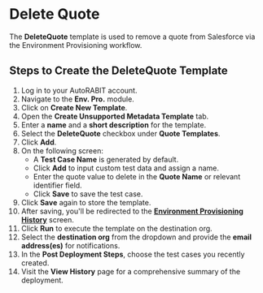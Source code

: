 # Delete Quote

The **DeleteQuote** template is used to remove a quote from Salesforce via the Environment Provisioning workflow.

## Steps to Create the DeleteQuote Template

1. Log in to your AutoRABIT account.
2. Navigate to the **Env. Pro.** module.
3. Click on **Create New Template**.
4. Open the **Create Unsupported Metadata Template** tab.
5. Enter a **name** and a **short description** for the template.
6. Select the **DeleteQuote** checkbox under **Quote Templates**.
7. Click **Add**.
8. On the following screen:
   * A **Test Case Name** is generated by default.
   * Click **Add** to input custom test data and assign a name.
   * Enter the quote value to delete in the **Quote Name** or relevant identifier field.
   * Click **Save** to save the test case.
9. Click **Save** again to store the template.
10. After saving, you'll be redirected to the [**Environment Provisioning History**](https://knowledgebase.autorabit.com/docs/environment-provisioning) screen.
11. Click **Run** to execute the template on the destination org.
12. Select the **destination org** from the dropdown and provide the **email address(es)** for notifications.
13. In the **Post Deployment Steps**, choose the test cases you recently created.
14. Visit the **View History** page for a comprehensive summary of the deployment.

